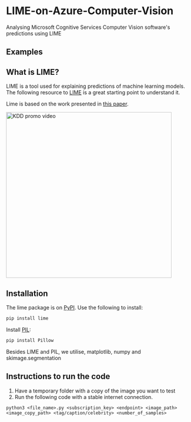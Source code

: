 # LIME-on-Azure-Computer-Vision

Analysing Microsoft Cognitive Services Computer Vision software's predictions using LIME

## Examples




## What is LIME?

LIME is a tool used for explaining predictions of machine learning models. The following resource to [LIME](https://github.com/marcotcr/lime) is a great starting point to understand it.

Lime is based on the work presented in [this paper](https://arxiv.org/abs/1602.04938).

<a href="https://www.youtube.com/watch?v=hUnRCxnydCc" target="_blank"><img src="https://raw.githubusercontent.com/marcotcr/lime/master/doc/images/video_screenshot.png" width="450" alt="KDD promo video"/></a>

## Installation

The lime package is on [PyPI](https://pypi.python.org/pypi/lime). Use the following to install:

```sh
pip install lime
```

Install [PIL](https://pypi.python.org/pypi/Pillow/2.2.1):

```sh
pip install Pillow
```

Besides LIME and PIL, we utilise, matplotlib, numpy and skimage.segmentation

## Instructions to run the code
1. Have a temporary folder with a copy of the image you want to test
2. Run the following code with a stable internet connection.

```
python3 <file_name>.py <subscription_key> <endpoint> <image_path> <image_copy_path> <tag/caption/celebrity> <number_of_samples> 
```
